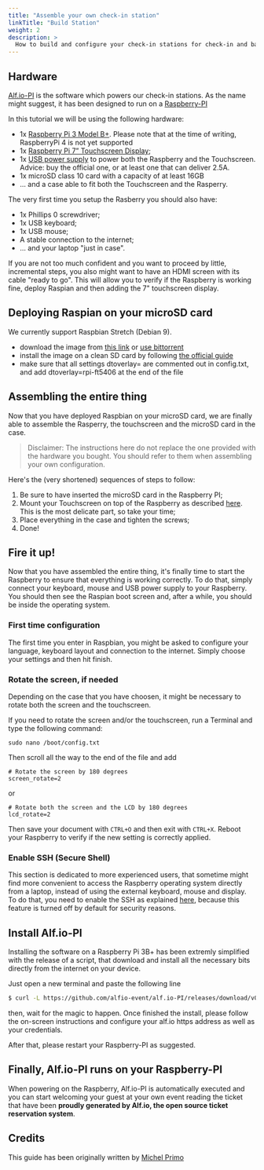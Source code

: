 ```yaml
---
title: "Assemble your own check-in station"
linkTitle: "Build Station"
weight: 2
description: >
  How to build and configure your check-in stations for check-in and badge printing
---
```


## Hardware

[Alf.io-PI](https://github.com/alfio-event/alf.io-PI) is the software which powers our check-in stations. As the name might suggest, it has been designed to run on a [Raspberry-PI](https://www.raspberrypi.org/)

In this tutorial we will be using the following hardware:

- 1x [Raspberry Pi 3 Model B+](https://www.raspberrypi.org/products/raspberry-pi-3-model-b-plus/). Please note that at the time of writing, RaspberryPi 4 is not yet supported
- 1x [Raspberry Pi 7” Touchscreen Display](https://www.raspberrypi.org/products/raspberry-pi-touch-display/);
- 1x [USB power supply](https://www.raspberrypi.org/products/raspberry-pi-universal-power-supply/) to power both the Raspberry and the Touchscreen. Advice: buy the official one, or at least one that can deliver 2.5A.
- 1x microSD class 10 card with a capacity of at least 16GB
- ... and a case able to fit both the Touchscreen and the Rasperry.


The very first time you setup the Rasberry you should also have:

- 1x Phillips 0 screwdriver;
- 1x USB keyboard;
- 1x USB mouse;
- A stable connection to the internet;
- ... and your laptop "just in case".

If you are not too much confident and you want to proceed by little, incremental steps, you also might want to have an HDMI screen with its cable "ready to go". This will allow you to verify if the Raspberry is working fine, deploy Raspian and then adding the 7" touchscreen display. 

## Deploying Raspian on your microSD card

We currently support Raspbian Stretch (Debian 9). 

- download the image from [this link](https://downloads.raspberrypi.org/raspbian/images/raspbian-2019-04-09/2019-04-08-raspbian-stretch.zip) or [use bittorrent](https://downloads.raspberrypi.org/raspbian/images/raspbian-2019-04-09/2019-04-08-raspbian-stretch.zip.torrent)
- install the image on a clean SD card by following [the official guide](https://www.raspberrypi.org/documentation/installation/installing-images/)
- make sure that all settings dtoverlay= are commented out in config.txt, and add dtoverlay=rpi-ft5406 at the end of the file

## Assembling the entire thing

Now that you have deployed Raspbian on your microSD card, we are finally able to assemble the Rasperry, the touchscreen and the microSD card in the case.

> Disclaimer: The instructions here do not replace the one provided with the hardware you bought. You should refer to them when assembling your own configuration.

Here's the (very shortened) sequences of steps to follow:

1. Be sure to have inserted the microSD card in the Raspberry PI;
1. Mount your Touchscreen on top of the Raspberry as described [here](https://www.element14.com/community/docs/DOC-78156/l/raspberry-pi-7-touchscreen-display). This is the most delicate part, so take your time;
1. Place everything in the case and tighten the screws;
1. Done!

## Fire it up!

Now that you have assembled the entire thing, it's finally time to start the Raspberry to ensure that everything is working correctly. To do that, simply connect your keyboard, mouse and USB power supply to your Raspberry. You should then see the Raspian boot screen and, after a while, you should be inside the operating system.

### First time configuration

The first time you enter in Raspbian, you might be asked to configure your language, keyboard layout and connection to the internet. Simply choose your settings and then hit finish.

### Rotate the screen, if needed

Depending on the case that you have choosen, it might be necessary to rotate both the screen and the touchscreen. 

If you need to rotate the screen and/or the touchscreen, run a Terminal and type the following command:

```
sudo nano /boot/config.txt
```

Then scroll all the way to the end of the file and add

```
# Rotate the screen by 180 degrees
screen_rotate=2
```

or

```
# Rotate both the screen and the LCD by 180 degrees
lcd_rotate=2
```

Then save your document with `CTRL+O` and then exit with `CTRL+X`. Reboot your Raspberry to verify if the new setting is correctly applied.

### Enable SSH (Secure Shell)

This section is dedicated to more experienced users, that sometime might find more convenient to access the Raspberry operating system directly from a laptop, instead of using the external keyboard, mouse and display. To do that, you need to enable the SSH as explained [here](https://www.raspberrypi.org/documentation/remote-access/ssh/), because this feature is turned off by default for security reasons.

## Install Alf.io-PI

Installing the software on a Raspberry Pi 3B+ has been extremly simplified with the release of a script, that download and install all the necessary bits directly from the internet on your device.

Just open a new terminal and paste the following line

```bash
$ curl -L https://github.com/alfio-event/alf.io-PI/releases/download/v0.9.9/get-alfio-pi.sh | bash
```

then, wait for the magic to happen. Once finished the install, please follow the on-screen instructions and configure your alf.io https address as well as your credentials. 

After that, please restart your Raspberry-PI as suggested.

## Finally, Alf.io-PI runs on your Raspberry-PI

When powering on the Raspberry, Alf.io-PI is automatically executed and you can start welcoming your guest at your own event reading the ticket that have been **proudly generated by Alf.io, the open source ticket reservation system**.

## Credits

This guide has been originally written by [Michel Primo](https://twitter.com/mfprimo)